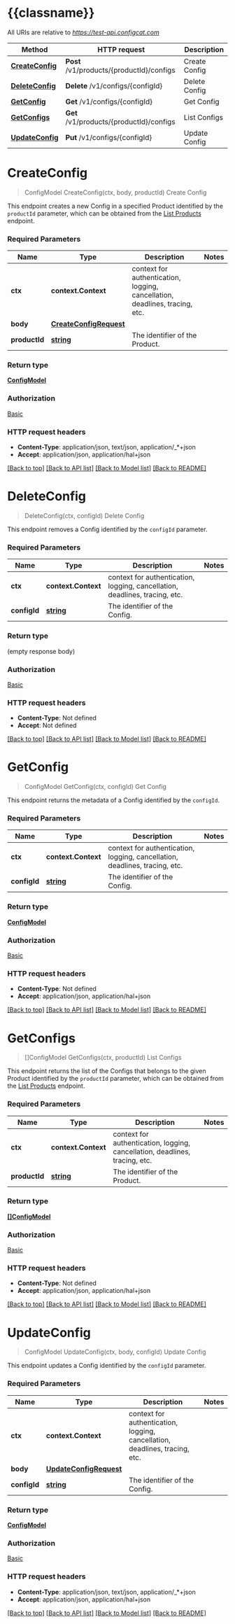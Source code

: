 # {{classname}}

All URIs are relative to *https://test-api.configcat.com*

Method | HTTP request | Description
------------- | ------------- | -------------
[**CreateConfig**](ConfigsApi.md#CreateConfig) | **Post** /v1/products/{productId}/configs | Create Config
[**DeleteConfig**](ConfigsApi.md#DeleteConfig) | **Delete** /v1/configs/{configId} | Delete Config
[**GetConfig**](ConfigsApi.md#GetConfig) | **Get** /v1/configs/{configId} | Get Config
[**GetConfigs**](ConfigsApi.md#GetConfigs) | **Get** /v1/products/{productId}/configs | List Configs
[**UpdateConfig**](ConfigsApi.md#UpdateConfig) | **Put** /v1/configs/{configId} | Update Config

# **CreateConfig**
> ConfigModel CreateConfig(ctx, body, productId)
Create Config

This endpoint creates a new Config in a specified Product  identified by the `productId` parameter, which can be obtained from the [List Products](#operation/get-products) endpoint.

### Required Parameters

Name | Type | Description  | Notes
------------- | ------------- | ------------- | -------------
 **ctx** | **context.Context** | context for authentication, logging, cancellation, deadlines, tracing, etc.
  **body** | [**CreateConfigRequest**](CreateConfigRequest.md)|  | 
  **productId** | [**string**](.md)| The identifier of the Product. | 

### Return type

[**ConfigModel**](ConfigModel.md)

### Authorization

[Basic](../README.md#Basic)

### HTTP request headers

 - **Content-Type**: application/json, text/json, application/_*+json
 - **Accept**: application/json, application/hal+json

[[Back to top]](#) [[Back to API list]](../README.md#documentation-for-api-endpoints) [[Back to Model list]](../README.md#documentation-for-models) [[Back to README]](../README.md)

# **DeleteConfig**
> DeleteConfig(ctx, configId)
Delete Config

This endpoint removes a Config identified by the `configId` parameter.

### Required Parameters

Name | Type | Description  | Notes
------------- | ------------- | ------------- | -------------
 **ctx** | **context.Context** | context for authentication, logging, cancellation, deadlines, tracing, etc.
  **configId** | [**string**](.md)| The identifier of the Config. | 

### Return type

 (empty response body)

### Authorization

[Basic](../README.md#Basic)

### HTTP request headers

 - **Content-Type**: Not defined
 - **Accept**: Not defined

[[Back to top]](#) [[Back to API list]](../README.md#documentation-for-api-endpoints) [[Back to Model list]](../README.md#documentation-for-models) [[Back to README]](../README.md)

# **GetConfig**
> ConfigModel GetConfig(ctx, configId)
Get Config

This endpoint returns the metadata of a Config identified by the `configId`.

### Required Parameters

Name | Type | Description  | Notes
------------- | ------------- | ------------- | -------------
 **ctx** | **context.Context** | context for authentication, logging, cancellation, deadlines, tracing, etc.
  **configId** | [**string**](.md)| The identifier of the Config. | 

### Return type

[**ConfigModel**](ConfigModel.md)

### Authorization

[Basic](../README.md#Basic)

### HTTP request headers

 - **Content-Type**: Not defined
 - **Accept**: application/json, application/hal+json

[[Back to top]](#) [[Back to API list]](../README.md#documentation-for-api-endpoints) [[Back to Model list]](../README.md#documentation-for-models) [[Back to README]](../README.md)

# **GetConfigs**
> []ConfigModel GetConfigs(ctx, productId)
List Configs

This endpoint returns the list of the Configs that belongs to the given Product identified by the `productId` parameter, which can be obtained from the [List Products](#operation/get-products) endpoint.

### Required Parameters

Name | Type | Description  | Notes
------------- | ------------- | ------------- | -------------
 **ctx** | **context.Context** | context for authentication, logging, cancellation, deadlines, tracing, etc.
  **productId** | [**string**](.md)| The identifier of the Product. | 

### Return type

[**[]ConfigModel**](ConfigModel.md)

### Authorization

[Basic](../README.md#Basic)

### HTTP request headers

 - **Content-Type**: Not defined
 - **Accept**: application/json, application/hal+json

[[Back to top]](#) [[Back to API list]](../README.md#documentation-for-api-endpoints) [[Back to Model list]](../README.md#documentation-for-models) [[Back to README]](../README.md)

# **UpdateConfig**
> ConfigModel UpdateConfig(ctx, body, configId)
Update Config

This endpoint updates a Config identified by the `configId` parameter.

### Required Parameters

Name | Type | Description  | Notes
------------- | ------------- | ------------- | -------------
 **ctx** | **context.Context** | context for authentication, logging, cancellation, deadlines, tracing, etc.
  **body** | [**UpdateConfigRequest**](UpdateConfigRequest.md)|  | 
  **configId** | [**string**](.md)| The identifier of the Config. | 

### Return type

[**ConfigModel**](ConfigModel.md)

### Authorization

[Basic](../README.md#Basic)

### HTTP request headers

 - **Content-Type**: application/json, text/json, application/_*+json
 - **Accept**: application/json, application/hal+json

[[Back to top]](#) [[Back to API list]](../README.md#documentation-for-api-endpoints) [[Back to Model list]](../README.md#documentation-for-models) [[Back to README]](../README.md)

